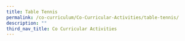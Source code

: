 ```yaml
---
title: Table Tennis
permalink: /co-curriculum/Co-Curricular-Activities/table-tennis/
description: ""
third_nav_title: Co Curricular Activities
---
```

